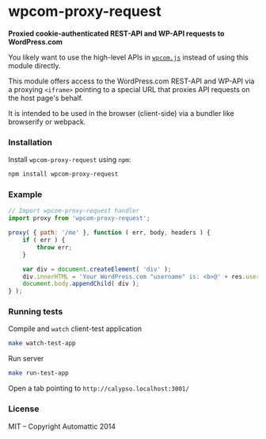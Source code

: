 # wpcom-proxy-request

**Proxied cookie-authenticated REST-API and WP-API requests to WordPress.com**

You likely want to use the high-level APIs in [`wpcom.js`][wpcom.js]
instead of using this module directly.

This module offers access to the WordPress.com REST-API and WP-API via a proxying `<iframe>`
pointing to a special URL that proxies API requests on the host page's behalf.

It is intended to be used in the browser (client-side) via a bundler like
browserify or webpack.

### Installation

Install `wpcom-proxy-request` using `npm`:

```sh
npm install wpcom-proxy-request
```

### Example

```js
// Import wpcom-proxy-request handler
import proxy from 'wpcom-proxy-request';

proxy( { path: '/me' }, function ( err, body, headers ) {
	if ( err ) {
		throw err;
	}

	var div = document.createElement( 'div' );
	div.innerHTML = 'Your WordPress.com "username" is: <b>@' + res.username + '</b>';
	document.body.appendChild( div );
} );
```

### Running tests

Compile and `watch` client-test application

```sh
make watch-test-app
```

Run server

```sh
make run-test-app
```

Open a tab pointing to `http://calypso.localhost:3001/`

### License

MIT – Copyright Automattic 2014

[wpcom.js]: https://github.com/Automattic/wpcom.js
